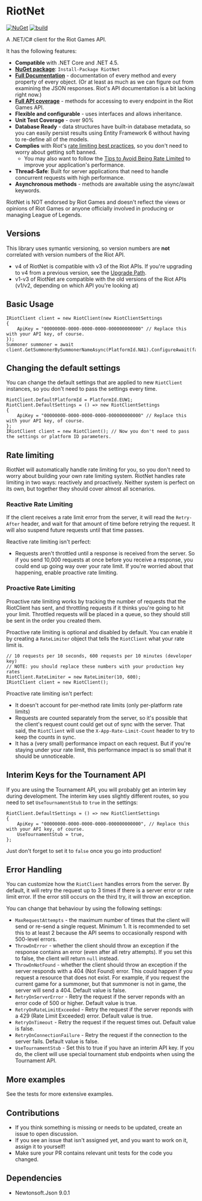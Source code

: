 # RiotNet

[![NuGet](https://img.shields.io/nuget/v/RiotNet.svg)](https://www.nuget.org/packages/RiotNet/) [![build](https://travis-ci.org/aj-r/RiotNet.svg?branch=master)](https://travis-ci.org/aj-r/RiotNet)

A .NET/C# client for the Riot Games API.

It has the following features:
- **Compatible** with .NET Core and .NET 4.5.
- [**NuGet package**](https://www.nuget.org/packages/RiotNet/): `Install-Package RiotNet`
- [**Full Documentation**](http://aj-r.github.io/RiotNet/docs/interface_riot_net_1_1_i_riot_client.html) - documentation of every method and every property of every object. (Or at least as much as we can figure out from examining the JSON responses. Riot's API documentation is a bit lacking right now.)
- [**Full API coverage**](https://github.com/aj-r/RiotNet/wiki/API-Route-Mapping) - methods for accessing to every endpoint in the Riot Games API.
- **Flexible and configurable** - uses interfaces and allows inheritance.
- **Unit Test Coverage** - over 90%
- **Database Ready** - data structures have built-in database metadata, so you can easily persist results using Entity Framework 6 without having to re-define all of the models.
- **Complies** with Riot's [rate limiting best practices](https://developer.riotgames.com/rate-limiting.html), so you don't need to worry about getting soft banned.
  - You may also want to follow the [Tips to Avoid Being Rate Limited](https://developer.riotgames.com/rate-limiting.html) to improve your application's performance.
- **Thread-Safe**: Built for server applications that need to handle concurrent requests with high performance.
- **Asynchronous methods** - methods are awaitable using the async/await keywords.

RiotNet is NOT endorsed by Riot Games and doesn't reflect the views or opinions of Riot Games or anyone officially involved in producing or managing League of Legends.

## Versions

This library uses symantic versioning, so version numbers are **not** correlated with version numbers of the Riot API.

- v4 of RiotNet is compatible with v3 of the Riot APIs. If you're upgrading to v4 from a previous version, see the [Upgrade Path](https://github.com/aj-r/RiotNet/wiki/RiotNet-Upgrade-Path).
- v1-v3 of RiotNet are compatible with the old versions of the Riot APIs (v1/v2, depending on which API you're looking at)

## Basic Usage

```
IRiotClient client = new RiotClient(new RiotClientSettings
{
    ApiKey = "00000000-0000-0000-0000-000000000000" // Replace this with your API key, of course.
});
Summoner summoner = await client.GetSummonerBySummonerNameAsync(PlatformId.NA1).ConfigureAwait(false);
```

## Changing the default settings

You can change the default settings that are applied to new `RiotClient` instances, so you don't need to pass the settings every time.

```
RiotClient.DefaultPlatformId = PlatformId.EUW1;
RiotClient.DefaultSettings = () => new RiotClientSettings
{
    ApiKey = "00000000-0000-0000-0000-000000000000" // Replace this with your API key, of course.
};
IRiotClient client = new RiotClient(); // Now you don't need to pass the settings or platform ID parameters.
```

## Rate limiting

RiotNet will automatically handle rate limiting for you, so you don't need to worry about building your own rate limiting system.
RiotNet handles rate limiting in two ways: reactively and proactively. Neither system is perfect on its own, but together they should cover almost all scenarios.

### Reactive Rate Limiting

If the client receives a rate limit error from the server, it will read the `Retry-After` header, and wait for that amount of time before retrying the request.
It will also suspend future requests until that time passes.

Reactive rate limiting isn't perfect:

- Requests aren't throttled until a response is received from the server. So if you send 10,000 requests at once before you receive a response, you could
  end up going way over your rate limit. If you're worried about that happening, enable proactive rate limiting.

### Proactive Rate Limiting

Proactive rate limiting works by tracking the number of requests that the RiotClient has sent, and throttling requests if it thinks you're going to hit your limit.
Throttled requests will be placed in a queue, so they should still be sent in the order you created them.

Proactive rate limiting is optional and disabled by default. You can enable it by creating a `RateLimiter` object that tells the `RiotClient` what your rate limit is.

```
// 10 requests per 10 seconds, 600 requests per 10 minutes (developer key)
// NOTE: you should replace these numbers with your production key rates
RiotClient.RateLimiter = new RateLimiter(10, 600);
IRiotClient client = new RiotClient();
```

Proactive rate limiting isn't perfect:

- It doesn't account for per-method rate limits (only per-platform rate limits)
- Requests are counted separately from the server, so it's possible that the client's request count could get out of sync with the server. That said, the `RiotClient` will 
  use the `X-App-Rate-Limit-Count` header to try to keep the counts in sync.
- It has a (very small) performance impact on each request. But if you're staying under your rate limit, this performance impact is so small that it should be unnoticeable.

## Interim Keys for the Tournament API

If you are using the Tournament API, you will probably get an interim key during development. The interim key uses slightly different routes, so you need to set `UseTournamentStub` to `true` in the settings:

```
RiotClient.DefaultSettings = () => new RiotClientSettings
{
    ApiKey = "00000000-0000-0000-0000-000000000000", // Replace this with your API key, of course.
    UseTournamentStub = true,
};
```

Just don't forget to set it to `false` once you go into production!

## Error Handling

You can customize how the `RiotClient` handles errors from the server.
By default, it will retry the request up to 3 times if there is a server error or rate limit error. If the error still occurs on the third try, it will throw an exception.

You can change that behaviour by using the following settings:

- `MaxRequestAttempts` - the maximum number of times that the client will send or re-send a single request. Minimum 1. It is recommended to set this to at least 2 because the API seems to occasionally respond with 500-level errors.
- `ThrowOnError` - whether the client should throw an exception if the response contains an error (even after all retry attempts). If you set this to false, the client will return `null` instead.
- `ThrowOnNotFound` - whether the client should throw an exception if the server responds with a 404 (Not Found) error. This could happen if you request a resource that does not exist. For example, if you request the current game for a summoner, but that summoner is not in game, the server will send a 404. Default value is false.
- `RetryOnServerError` - Retry the request if the server reponds with an error code of 500 or higher. Default value is true.
- `RetryOnRateLimitExceeded` - Retry the request if the server reponds with a 429 (Rate Limit Exceeded) error. Default value is true.
- `RetryOnTimeout` - Retry the request if the request times out. Default value is false.
- `RetryOnConnectionFailure` - Retry the request if the connection to the server fails. Default value is false.
- `UseTournamentStub` - Set this to true if you have an interim API key. If you do, the client will use special tournament stub endpoints when using the Tournament API.

## More examples

See the tests for more extensive examples.

## Contributions

- If you think something is missing or needs to be updated, create an issue to open discussion.
- If you see an issue that isn't assigned yet, and you want to work on it, assign it to yourself!
- Make sure your PR contains relevant unit tests for the code you changed.

## Dependencies

- Newtonsoft.Json 9.0.1
